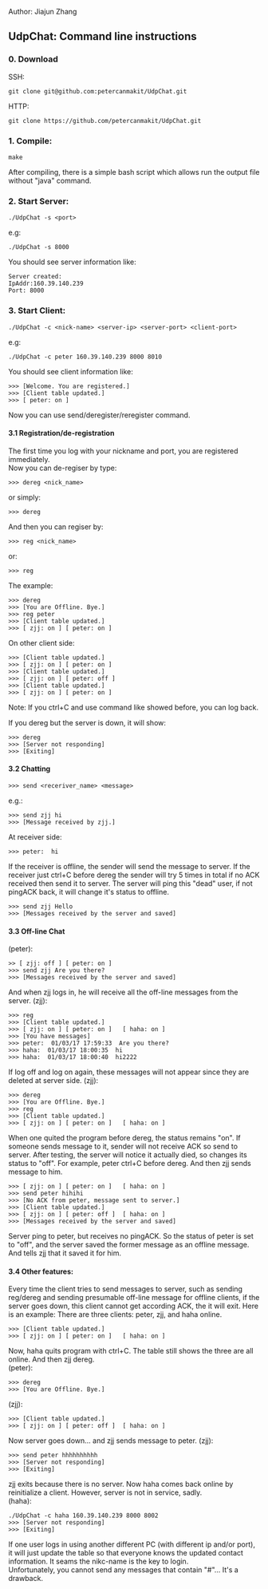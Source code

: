 Author: Jiajun Zhang

## UdpChat: Command line instructions

### 0. Download
SSH:

	git clone git@github.com:petercanmakit/UdpChat.git
HTTP:

	git clone https://github.com/petercanmakit/UdpChat.git

### 1. Compile:

	make

After compiling, there is a simple bash script which allows run the output file without "java" command.

### 2. Start Server:

	./UdpChat -s <port>
e.g:

	./UdpChat -s 8000
You should see server information like:

	Server created:
	IpAddr:160.39.140.239
	Port: 8000

### 3. Start Client:

	./UdpChat -c <nick-name> <server-ip> <server-port> <client-port>
e.g:

	./UdpChat -c peter 160.39.140.239 8000 8010

You should see client information like:

	>>> [Welcome. You are registered.]		
	>>> [Client table updated.]
	>>> [ peter: on ]

Now you can use send/deregister/reregister command.


#### 3.1 Registration/de-registration	

The first time you log with your nickname and port, you are registered immediately.		
Now you can de-regiser by type:	

	>>> dereg <nick_name>
or simply:
	
	>>> dereg	
And then you can regiser by:
	
	>>> reg <nick_name>		
or:	

	>>> reg	

The example:

	>>> dereg
	>>> [You are Offline. Bye.]
	>>> reg peter
	>>> [Client table updated.]
	>>> [ zjj: on ]	[ peter: on ]
On other client side:

	>>> [Client table updated.]
	>>> [ zjj: on ]	[ peter: on ]
	>>> [Client table updated.]
	>>> [ zjj: on ]	[ peter: off ]
	>>> [Client table updated.]
	>>> [ zjj: on ]	[ peter: on ]
Note: If you ctrl+C and use command like showed before, you can log back.

If you dereg but the server is down, it will show:

	>>> dereg
	>>> [Server not responding]
	>>> [Exiting]
	
#### 3.2 Chatting

	>>> send <receriver_name> <message>
e.g.:	

	>>> send zjj hi
	>>> [Message received by zjj.]
	
At receiver side:

	>>> peter:  hi

If the receiver is offline, the sender will send the message to server. If the receiver just ctrl+C before dereg the sender will try 5 times in total if no ACK received then send it to server. The server will ping this "dead" user, if not pingACK back, it will change it's status to offline.

	>>> send zjj Hello
	>>> [Messages received by the server and saved]

#### 3.3 Off-line Chat	
(peter):

	>> [ zjj: off ]	[ peter: on ]
	>>> send zjj Are you there?
	>>> [Messages received by the server and saved]

And when zjj logs in, he will receive all the off-line messages from the server.
(zjj):

	>>> reg
	>>> [Client table updated.]
	>>> [ zjj: on ]	[ peter: on ]	[ haha: on ]
	>>> [You have messages]
	>>> peter:  01/03/17 17:59:33  Are you there?
	>>> haha:  01/03/17 18:00:35  hi
	>>> haha:  01/03/17 18:00:40  hi2222

If log off and log on again, these messages will not appear since they are deleted at server side.
(zjj):

	>>> dereg
	>>> [You are Offline. Bye.]
	>>> reg
	>>> [Client table updated.]
	>>> [ zjj: on ]	[ peter: on ]	[ haha: on ]

When one quited the program before dereg, the status remains "on". If someone sends message to it, sender will not receive ACK so send to server. After testing, the server will notice it actually died, so changes its status to "off".
For example, peter ctrl+C before dereg. And then zjj sends message to him.

	>>> [ zjj: on ]	[ peter: on ]	[ haha: on ]
	>>> send peter hihihi
	>>> [No ACK from peter, message sent to server.]
	>>> [Client table updated.]
	>>> [ zjj: on ]	[ peter: off ]	[ haha: on ]
	>>> [Messages received by the server and saved]

Server ping to peter, but receives no pingACK. So the status of peter is set to "off", and the server saved the former message as an offline message. And tells zjj that it saved it for him.

#### 3.4 Other features:

Every time the client tries to send messages to server, such as sending reg/dereg and sending presumable off-line message for offline clients, if the server goes down, this client cannot get according ACK, the it will exit.	
Here is an example:	There are three clients: peter, zjj, and haha online.

	>>> [Client table updated.]
	>>> [ zjj: on ]	[ peter: on ]	[ haha: on ]

Now, haha quits program with ctrl+C. The table still shows the three are all online. And then zjj dereg.	
(peter):	

	>>> dereg
	>>> [You are Offline. Bye.]

(zjj):	

	>>> [Client table updated.]
	>>> [ zjj: on ]	[ peter: off ]	[ haha: on ]	
Now server goes down... and zjj sends message to peter.	
(zjj):

	>>> send peter hhhhhhhhhh
	>>> [Server not responding]
	>>> [Exiting]
zjj exits because there is no server. Now haha comes back online by reinitialize a client. However, server is not in service, sadly.	
(haha):

	./UdpChat -c haha 160.39.140.239 8000 8002
	>>> [Server not responding]
	>>> [Exiting]


If one user logs in using another different PC (with different ip and/or port), it will just update the table so that everyone knows the updated contact information. It seams the nikc-name is the key to login.	
Unfortunately, you cannot send any messages that contain "#"... It's a drawback.
